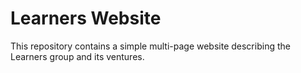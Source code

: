 # Learners Website

This repository contains a simple multi-page website describing the Learners group and its ventures.
